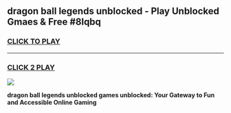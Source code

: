 
## dragon ball legends unblocked - Play Unblocked Gmaes & Free #8lqbq
<h3>
<a href="https://news.freeplayer.one?title=dragon_ball_legends_unblocked&ref=24F">CLICK TO PLAY</a></h3>
<hr>

<h3>
<a href="https://news.freeplayer.one?title=dragon_ball_legends_unblocked&ref=24F">CLICK 2 PLAY</a>
  
</h3>

<a href="https://news.freeplayer.one?title=dragon_ball_legends_unblocked&ref=24F/"><img src="https://clearcache.store/games.png"></a>


**dragon ball legends unblocked games unblocked: Your Gateway to Fun and Accessible Online Gaming**
